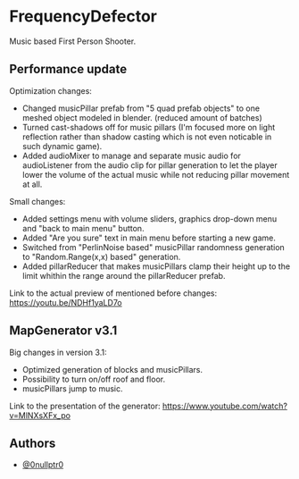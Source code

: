 
# FrequencyDefector

Music based First Person Shooter.


## Performance update

Optimization changes:
- Changed musicPillar prefab from "5 quad prefab objects" to one meshed object modeled in blender. (reduced amount of batches)
- Turned cast-shadows off for music pillars (I'm focused more on light reflection rather than shadow casting which is not even noticable in such dynamic game).
- Added audioMixer to manage and separate music audio for audioListener from the audio clip for pillar generation to let the player lower the volume of the actual music while not reducing pillar movement at all.

Small changes:
- Added settings menu with volume sliders, graphics drop-down menu and "back to main menu" button.
- Added "Are you sure" text in main menu before starting a new game.
- Switched from "PerlinNoise based" musicPillar randomness generation to "Random.Range(x,x) based" generation.
- Added pillarReducer that makes musicPillars clamp their height up to the limit whithin the range around the pillarReducer prefab.

Link to the actual preview of mentioned before changes:
https://youtu.be/NDHf1yaLD7o


## MapGenerator v3.1

Big changes in version 3.1:
- Optimized generation of blocks and musicPillars.
- Possibility to turn on/off roof and floor.
- musicPillars jump to music.

Link to the presentation of the generator:
https://www.youtube.com/watch?v=MlNXsXFx_po


## Authors

- [@0nullptr0](https://github.com/0nullptr0)

